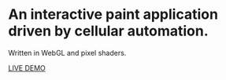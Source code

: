 # An interactive paint application driven by cellular automation.

Written in WebGL and pixel shaders.

[LIVE DEMO](http://xpl.github.com/expression)
